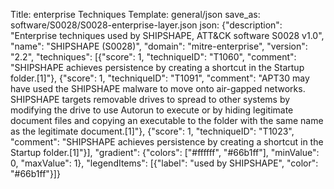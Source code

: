 Title: enterprise Techniques
Template: general/json
save_as: software/S0028/S0028-enterprise-layer.json
json: {"description": "Enterprise techniques used by SHIPSHAPE, ATT&CK software S0028 v1.0", "name": "SHIPSHAPE (S0028)", "domain": "mitre-enterprise", "version": "2.2", "techniques": [{"score": 1, "techniqueID": "T1060", "comment": "SHIPSHAPE achieves persistence by creating a shortcut in the Startup folder.[1]"}, {"score": 1, "techniqueID": "T1091", "comment": "APT30 may have used the SHIPSHAPE malware to move onto air-gapped networks. SHIPSHAPE targets removable drives to spread to other systems by modifying the drive to use Autorun to execute or by hiding legitimate document files and copying an executable to the folder with the same name as the legitimate document.[1]"}, {"score": 1, "techniqueID": "T1023", "comment": "SHIPSHAPE achieves persistence by creating a shortcut in the Startup folder.[1]"}], "gradient": {"colors": ["#ffffff", "#66b1ff"], "minValue": 0, "maxValue": 1}, "legendItems": [{"label": "used by SHIPSHAPE", "color": "#66b1ff"}]}